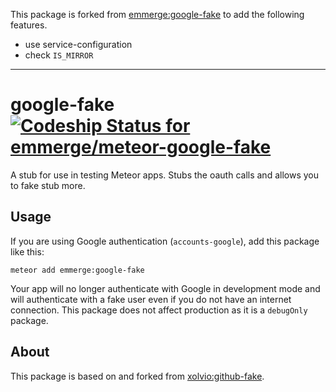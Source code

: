 This package is forked from [emmerge:google-fake](https://github.com/emmerge/meteor-google-fake) to add the following features.
- use service-configuration
- check `IS_MIRROR`

----

# google-fake [ ![Codeship Status for emmerge/meteor-google-fake](https://codeship.com/projects/d98d1cb0-ee0b-0132-7c60-62ac293d1c08/status?branch=master)](https://codeship.com/projects/84188)
A stub for use in testing Meteor apps. Stubs the oauth calls and allows you to fake stub more.

## Usage

If you are using Google authentication (`accounts-google`), add this package like this:

`meteor add emmerge:google-fake`

Your app will no longer authenticate with Google in development mode and will authenticate with
a fake user even if you do not have an internet connection. This package does not affect production
as it is a `debugOnly` package.

## About

This package is based on and forked from [xolvio:github-fake](https://github.com/xolvio/meteor-github-stub).

